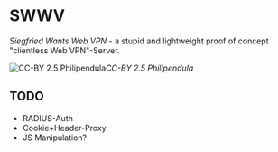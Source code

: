 # SWWV
*Siegfried Wants Web VPN* - a stupid and lightweight proof of concept "clientless Web VPN"-Server.

![CC-BY 2.5 Philipendula](https://upload.wikimedia.org/wikipedia/commons/thumb/6/67/Ellenbogendrache.jpg/363px-Ellenbogendrache.jpg?uselang=de)*CC-BY 2.5 Philipendula*

## TODO
* RADIUS-Auth
* Cookie+Header-Proxy
* JS Manipulation?

